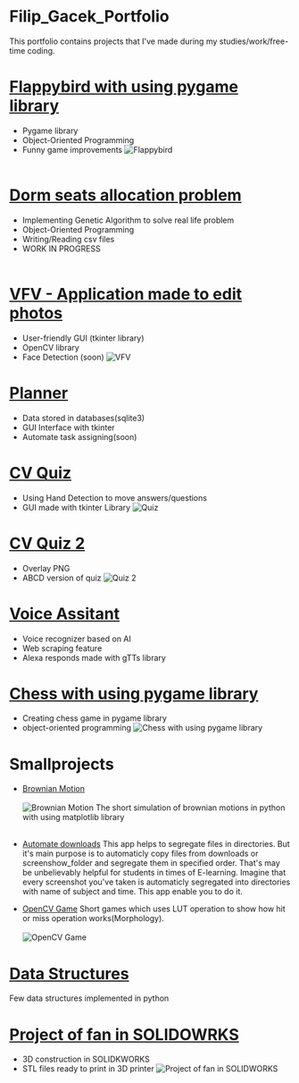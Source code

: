 # Filip_Gacek_Portfolio
This portfolio contains projects that I've made during my studies/work/free-time coding. 

# [Flappybird with using pygame library](https://github.com/GacinhoV33/Flappybird_normal)
* Pygame library
* Object-Oriented Programming
* Funny game improvements
![Flappybird](/images/flappy_img2.png)
</br> <br>

# [Dorm seats allocation problem](https://github.com/GacinhoV33/Dorm_allocation_seats_AG)
* Implementing Genetic Algorithm to solve real life problem
* Object-Oriented Programming
* Writing/Reading csv files
* WORK IN PROGRESS
</br> <br>

# [VFV - Application made to edit photos](https://github.com/GacinhoV33/VFV---Vision-for-Visionaries)
* User-friendly GUI (tkinter library)
* OpenCV library
* Face Detection (soon)
![VFV](/images/VFV.png)

# [Planner](https://github.com/GacinhoV33/Planner)
* Data stored in databases(sqlite3)
* GUI Interface with tkinter
* Automate task assigning(soon)

# [CV Quiz](https://github.com/GacinhoV33/Quiz)
* Using Hand Detection to move answers/questions
* GUI made with tkinter Library
![Quiz](/images/Quiz.png)

# [CV Quiz 2](https://github.com/GacinhoV33/Quiz2)
* Overlay PNG
* ABCD version of quiz
![Quiz 2](/images/quiz_2.png)

# [Voice Assitant](https://github.com/GacinhoV33/VoiceAssistant)
* Voice recognizer based on AI 
* Web scraping feature
* Alexa responds made with gTTs library

# [Chess with using pygame library](https://github.com/GacinhoV33/Chess)
* Creating chess game in pygame library
* object-oriented programming
![Chess with using pygame library](/images/chess.png)

# Smallprojects

* [Brownian Motion](https://github.com/GacinhoV33/Brownian-Motion-Simulation)
</br> <br>
![Brownian Motion](/images/brownian.png)
The short simulation of brownian motions in python with using matplotlib library
</br> <br>

* [Automate downloads](https://github.com/GacinhoV33/Automate_downloads)
  This app helps to segregate files in directories. But it's main purpose is to automaticly copy files from downloads or screenshow_folder and segregate them in specified order.     That's may be unbelievably helpful for students in times of E-learning. Imagine that every screenshot you've taken is automaticly segregated into directories with name of          subject and time. This app enable you to do it.

* [OpenCV Game](https://github.com/GacinhoV33/OpenCV-Game.git)
 Short games which uses LUT operation to show how hit or miss operation works(Morphology). 
</br> <br>
![OpenCV Game](/images/opencv_game.png)

# [Data Structures](https://github.com/GacinhoV33/Data_Structures)
 Few data structures implemented in python

# [Project of fan in SOLIDOWRKS](https://github.com/GacinhoV33/Fan-project)
* 3D construction in SOLIDKWORKS
* STL files ready to print in 3D printer
![Project of fan in SOLIDWORKS](/images/fan_3D_view.png)

